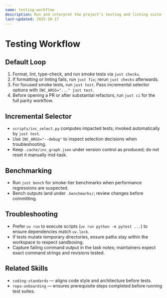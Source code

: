 ```yaml
---
name: testing-workflow
description: Run and interpret the project’s testing and linting suite efficiently using shared just/uv commands.
last-updated: 2025-10-17
---
```


# Testing Workflow

## Default Loop

1. Format, lint, type-check, and run smoke tests via `just checks`.
2. If formatting or linting fails, run `just fix`; rerun `just checks` afterwards.
3. For focused smoke tests, run `just test`. Pass incremental selector options with `INC_ARGS="..." just test`.
4. Before opening a PR or after substantial refactors, run `just ci` for the full parity workflow.

## Incremental Selector

- `scripts/inc_select.py` computes impacted tests; invoked automatically by `just test`.
- Use `INC_ARGS="--debug"` to inspect selection decisions when troubleshooting.
- Keep `.cache/inc_graph.json` under version control as produced; do not reset it manually mid-task.

## Benchmarking

- Run `just bench` for smoke-tier benchmarks when performance regressions are suspected.
- Bench outputs land under `.benchmarks/`; review changes before committing.

## Troubleshooting

- Prefer `uv run` to execute scripts (`uv run python -m pytest ...`) to ensure dependencies match `uv.lock`.
- If tests mutate temporary directories, ensure paths stay within the workspace to respect sandboxing.
- Capture failing command output in the task notes; maintainers expect exact command strings and revisions tested.

## Related Skills

- `coding-standards` — aligns code style and architecture before tests.
- `repo-onboarding` — ensures prerequisite steps completed before running test suites.
